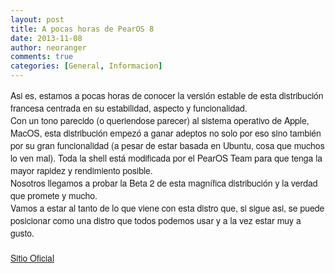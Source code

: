 ```yaml
---
layout: post
title: A pocas horas de PearOS 8
date: 2013-11-08
author: neoranger
comments: true
categories: [General, Informacion]
---
```

<div class="separator" style="clear:both;text-align:center;"></div><span style="font-family:Helvetica Neue, Arial, Helvetica, sans-serif;">Asi es, estamos a pocas horas de conocer la versión estable de esta distribución francesa centrada en su estabilidad, aspecto y funcionalidad.</span><br /><span style="font-family:Helvetica Neue, Arial, Helvetica, sans-serif;">Con un tono parecido (o queriendose parecer) al sistema operativo de Apple, MacOS, esta distribución empezó a ganar adeptos no solo por eso sino también por su gran funcionalidad (a pesar de estar basada en Ubuntu, cosa que muchos lo ven mal). Toda la shell está modificada por el PearOS Team para que tenga la mayor rapidez y rendimiento posible.</span><br /><span style="font-family:Helvetica Neue, Arial, Helvetica, sans-serif;">Nosotros llegamos a probar la Beta 2 de esta magnífica distribución y la verdad que promete y mucho.</span><br /><span style="font-family:Helvetica Neue, Arial, Helvetica, sans-serif;">Vamos a estar al tanto de lo que viene con esta distro que, si sigue asi, se puede posicionar como una distro que todos podemos usar y a la vez estar muy a gusto.</span><br /><span style="font-family:Helvetica Neue, Arial, Helvetica, sans-serif;"><br /></span><a href="http://pearlinux.fr/" target="_blank"><span style="font-family:Helvetica Neue, Arial, Helvetica, sans-serif;">Sitio Oficial</span></a>

